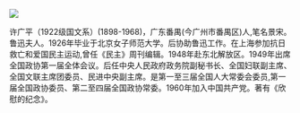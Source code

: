 ![](https://s2.loli.net/2022/08/12/siPFXhtjHbYoBzG.jpg)

许广平（1922级国文系）(1898-1968)，广东番禺(今广州市番禺区)人,笔名景宋。鲁迅夫人。1926年毕业于北京女子师范大学。后协助鲁迅工作。在上海参加抗日救亡和爱国民主运动,曾任《民主》周刊编辑。1948年赴东北解放区。1949年出席全国政协第一届全体会议。后任中央人民政府政务院副秘书长、全国妇联副主席、全国文联主席团委员、民进中央副主席。是第一至三届全国人大常委会委员,第一届全国政协委员、第二至四届全国政协常委。1960年加入中国共产党。著有《欣慰的纪念》。